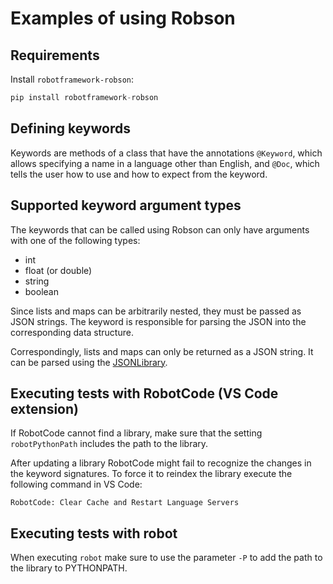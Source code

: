 # Examples of using Robson

## Requirements

Install `robotframework-robson`:

```python
pip install robotframework-robson
```

## Defining keywords

Keywords are methods of a class that have the annotations `@Keyword`, which allows specifying a name in a language other than English, and `@Doc`, which tells the user how to use and how to expect from the keyword.

## Supported keyword argument types

The keywords that can be called using Robson can only have arguments with one of the following types:

- int
- float (or double)
- string
- boolean

Since lists and maps can be arbitrarily nested, they must be passed as JSON strings. The keyword is responsible for parsing the JSON into the corresponding data structure.

Correspondingly, lists and maps can only be returned as a JSON string. It can be parsed using the [JSONLibrary](https://robotframework-thailand.github.io/robotframework-jsonlibrary/JSONLibrary.html).


## Executing tests with RobotCode (VS Code extension)

If RobotCode cannot find a library, make sure that the setting `robotPythonPath` includes the path to the library.

After updating a library RobotCode might fail to recognize the changes in the keyword signatures.
To force it to reindex the library execute the following command in VS Code: 

```
RobotCode: Clear Cache and Restart Language Servers
```

## Executing tests with robot

When executing `robot` make sure to use the parameter `-P` to add the path to the library to PYTHONPATH.
